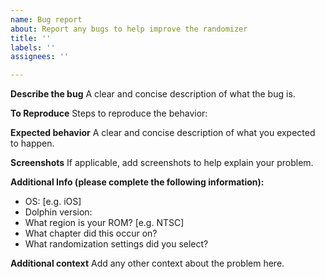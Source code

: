 ```yaml
---
name: Bug report
about: Report any bugs to help improve the randomizer
title: ''
labels: ''
assignees: ''

---
```


**Describe the bug**
A clear and concise description of what the bug is.

**To Reproduce**
Steps to reproduce the behavior:

**Expected behavior**
A clear and concise description of what you expected to happen.

**Screenshots**
If applicable, add screenshots to help explain your problem.

**Additional Info (please complete the following information):**
 - OS: [e.g. iOS]
 - Dolphin version: 
- What region is your ROM? [e.g. NTSC]
- What chapter did this occur on?
- What randomization settings did you select?

**Additional context**
Add any other context about the problem here.
